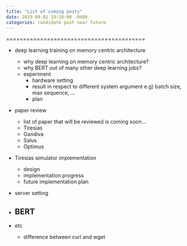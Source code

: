 ```yaml
---
title: "List of coming posts"
date: 2019-09-02 19:10:00 -0400
categories: candidate post near future
---
```

=========================================

- deep learning training on memory centric architecture
  - why deep learning on memory centric architecture?
  - why BERT out of many other deep learning jobs?
  - experiment
    - hardware setting
    - result in respect to different system argument e.g) batch size, max sequence, ...
    - plan
    
- paper review
  - list of paper that will be reviewed is coming soon...
  - Tiresias
  - Gandiva
  - Salus
  - Optimus
  
- Tiresias simulator implementation
  - design
  - implementation progress
  - future implementation plan
  
- server setting

- BERT
  - 
- etc
  - difference between curl and wget
